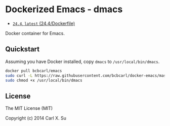 # Dockerized Emacs - dmacs

* [`24.4`, `latest` (24.4/Dockerfile)](https://github.com/bcbcarl/docker-emacs/blob/master/24.4/Dockerfile)

Docker container for Emacs.

## Quickstart

Assuming you have Docker installed, copy `dmacs` to `/usr/local/bin/dmacs`.

```bash
docker pull bcbcarl/emacs
sudo curl -L https://raw.githubusercontent.com/bcbcarl/docker-emacs/master/bin/dmacs -o /usr/local/bin/dmacs
sudo chmod +x /usr/local/bin/dmacs
```

## License

The MIT License (MIT)

Copyright (c) 2014 Carl X. Su

